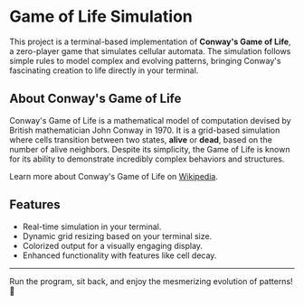 # Game of Life Simulation

This project is a terminal-based implementation of **Conway's Game of Life**, a zero-player game that simulates cellular automata. The simulation follows simple rules to model complex and evolving patterns, bringing Conway's fascinating creation to life directly in your terminal.

## About Conway's Game of Life

Conway's Game of Life is a mathematical model of computation devised by British mathematician John Conway in 1970. It is a grid-based simulation where cells transition between two states, **alive** or **dead**, based on the number of alive neighbors. Despite its simplicity, the Game of Life is known for its ability to demonstrate incredibly complex behaviors and structures.

Learn more about Conway's Game of Life on [Wikipedia](https://en.wikipedia.org/wiki/Conway%27s_Game_of_Life).

## Features

- Real-time simulation in your terminal.
- Dynamic grid resizing based on your terminal size.
- Colorized output for a visually engaging display.
- Enhanced functionality with features like cell decay.

---

Run the program, sit back, and enjoy the mesmerizing evolution of patterns! 🌌

